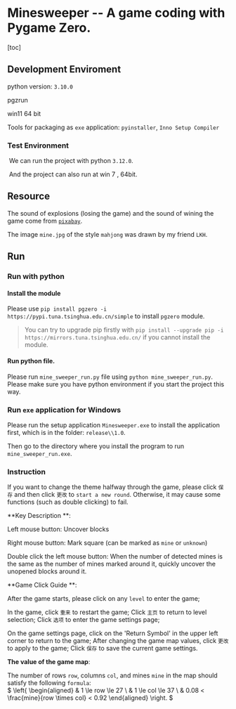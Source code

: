 # Minesweeper -- A game coding with Pygame Zero.

[toc]

## Development Enviroment

python version: `3.10.0`

pgzrun

win11 64 bit



Tools for packaging as `exe` application: `pyinstaller`, `Inno Setup Compiler`



### Test Environment

​	We can run the project with python `3.12.0`.

​	And the project can also run at win 7 , 64bit.

## Resource

The sound of explosions (losing the game) and the sound of wining the game come from [`pixabay`](https://pixabay.com/).

The image `mine.jpg` of the style `mahjong` was drawn by my friend `LKH`.



## Run

### Run with python

#### Install the module

Please use  `pip install pgzero -i https://pypi.tuna.tsinghua.edu.cn/simple` to install `pgzero` module.

> You can try to upgrade pip firstly with `pip install --upgrade pip -i https://mirrors.tuna.tsinghua.edu.cn/` if you cannot install the module.

#### Run python file.

Please run `mine_sweeper_run.py` file using `python mine_sweeper_run.py`. Please make sure you have python environment if you start the project this way.



### Run `exe` application for Windows

Please run the setup application `Minesweeper.exe` to install the application first, which is in the folder: `release\\1.0`.

Then go to the directory where you install the program to run `mine_sweeper_run.exe`.



### Instruction

If you want to change the theme halfway through the game, please click `保存` and then click `更改` to `start a new round`. Otherwise, it may cause some functions (such as double clicking) to fail.



**Key Description **:

Left mouse button: Uncover blocks

Right mouse button: Mark square (can be marked as `mine` or `unknown`)

Double click the left mouse button: When the number of detected mines is the same as the number of mines marked around it, quickly uncover the unopened blocks around it.



**Game Click Guide **:

After the game starts, please click on any `level` to enter the game;

In the game, click `重来` to restart the game; Click `主页` to return to level selection; Click `选项` to enter the game settings page;

On the game settings page, click on the 'Return Symbol' in the upper left corner to return to the game; After changing the game map values, click     `更改` to apply to the game; Click `保存` to save the current game settings.



**The value of the game map**:

The number of rows `row`, columns `col`,  and mines `mine` in the map should satisfy the following `formula`:  
$
\left\{
\begin{aligned}
& 1 \le row \le 27 \\
& 1 \le col \le 37 \\
& 0.08 < \frac{mine}{row  \times col} < 0.92
\end{aligned}
\right.
$